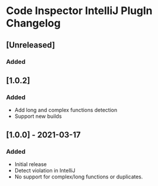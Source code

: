 <!-- Keep a Changelog guide -> https://keepachangelog.com -->

# Code Inspector IntelliJ PlugIn Changelog

## [Unreleased]
### Added

## [1.0.2]
### Added

- Add long and complex functions detection
- Support new builds 


## [1.0.0] - 2021-03-17

### Added

- Initial release
- Detect violation in IntelliJ
- No support for complex/long functions or duplicates.